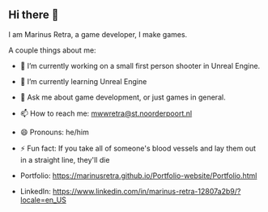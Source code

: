 ## Hi there 👋
I am Marinus Retra, a game developer, I make games.

A couple things about me:

- 🔭 I’m currently working on a small first person shooter in Unreal Engine.
- 🌱 I’m currently learning Unreal Engine
- 💬 Ask me about game development, or just games in general.
- 📫 How to reach me: mwwretra@st.noorderpoort.nl
- 😄 Pronouns: he/him
- ⚡ Fun fact: If you take all of someone's blood vessels and lay them out in a straight line, they'll die

  
- Portfolio: https://marinusretra.github.io/Portfolio-website/Portfolio.html
- LinkedIn: https://www.linkedin.com/in/marinus-retra-12807a2b9/?locale=en_US
